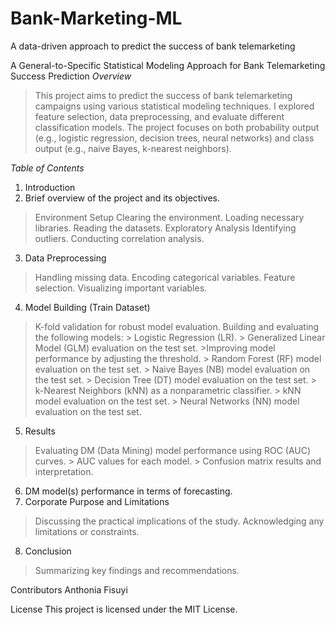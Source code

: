 # Bank-Marketing-ML
A data-driven approach to predict the success of bank telemarketing


A General-to-Specific Statistical Modeling Approach for Bank Telemarketing Success Prediction
*Overview*
> This project aims to predict the success of bank telemarketing campaigns using various statistical modeling techniques.
> I explored feature selection, data preprocessing, and evaluate different classification models.
> The project focuses on both probability output (e.g., logistic regression, decision trees, neural networks) and class output (e.g., naive Bayes, k-nearest neighbors).

*Table of Contents*
1. Introduction
2. Brief overview of the project and its objectives.
  > Environment Setup
  > Clearing the environment.
  > Loading necessary libraries.
  > Reading the datasets.
  > Exploratory Analysis
  > Identifying outliers.
  > Conducting correlation analysis.
3. Data Preprocessing
  > Handling missing data.
  > Encoding categorical variables.
  > Feature selection.
  > Visualizing important variables.
4. Model Building (Train Dataset)
  > K-fold validation for robust model evaluation.
  > Building and evaluating the following models:
    > Logistic Regression (LR).
      > Generalized Linear Model (GLM) evaluation on the test set.
      >Improving model performance by adjusting the threshold.
    > Random Forest (RF) model evaluation on the test set.
    > Naive Bayes (NB) model evaluation on the test set.
    > Decision Tree (DT) model evaluation on the test set.
    > k-Nearest Neighbors (kNN) as a nonparametric classifier.
    > kNN model evaluation on the test set.
    > Neural Networks (NN) model evaluation on the test set.
5. Results
  > Evaluating DM (Data Mining) model performance using ROC (AUC) curves.
    > AUC values for each model.
    > Confusion matrix results and interpretation.
6. DM model(s) performance in terms of forecasting.
7. Corporate Purpose and Limitations
> Discussing the practical implications of the study.
> Acknowledging any limitations or constraints.
8. Conclusion
> Summarizing key findings and recommendations.

Contributors
Anthonia Fisuyi

License
This project is licensed under the MIT License.
